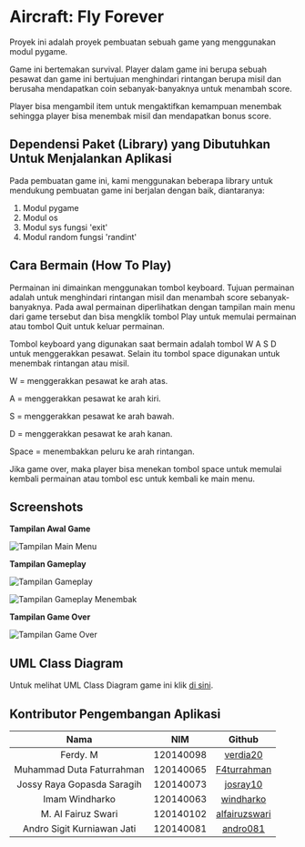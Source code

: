 # Aircraft: Fly Forever

Proyek ini adalah proyek pembuatan sebuah game yang menggunakan modul pygame.

Game ini bertemakan survival. Player dalam game ini berupa sebuah pesawat dan game ini bertujuan menghindari rintangan berupa misil dan berusaha mendapatkan coin sebanyak-banyaknya untuk menambah score.

Player bisa mengambil item untuk mengaktifkan kemampuan menembak sehingga player bisa menembak misil dan mendapatkan bonus score.

## Dependensi Paket (Library) yang Dibutuhkan Untuk Menjalankan Aplikasi

Pada pembuatan game ini, kami menggunakan beberapa library untuk mendukung pembuatan game ini berjalan dengan baik, diantaranya:

1. Modul pygame
2. Modul os
3. Modul sys fungsi 'exit'
4. Modul random fungsi 'randint'

## Cara Bermain (How To Play)

Permainan ini dimainkan menggunakan tombol keyboard. Tujuan permainan adalah untuk menghindari rintangan misil dan menambah score sebanyak-banyaknya.
Pada awal permainan diperlihatkan dengan tampilan main menu dari game tersebut dan bisa mengklik tombol Play untuk memulai permainan atau tombol Quit untuk keluar permainan.

Tombol keyboard yang digunakan saat bermain adalah tombol W A S D untuk menggerakkan pesawat. Selain itu tombol space digunakan untuk menembak rintangan atau misil.

W = menggerakkan pesawat ke arah atas.

A = menggerakkan pesawat ke arah kiri.

S = menggerakkan pesawat ke arah bawah.

D = menggerakkan pesawat ke arah kanan.

Space = menembakkan peluru ke arah rintangan.

Jika game over, maka player bisa menekan tombol space untuk memulai kembali permainan atau tombol esc untuk kembali ke main menu.

## Screenshots

**Tampilan Awal Game**

![Tampilan Main Menu](https://i.ibb.co/q0dhhtd/1.png)

**Tampilan Gameplay**

![Tampilan Gameplay](https://i.ibb.co/8BK2RNY/2.png)

![Tampilan Gameplay Menembak](https://i.ibb.co/whg32zN/3.png)

**Tampilan Game Over**

![Tampilan Game Over](https://i.ibb.co/x7HmmNg/4.png)

## UML Class Diagram

Untuk melihat UML Class Diagram game ini klik [di sini](https://github.com/verdia20/tubes.pbo.ra-08/blob/main/UML%20Class%20Diagram.png).

## Kontributor Pengembangan Aplikasi

|            Nama            |    NIM    |                      Github                       |
| :------------------------: | :-------: | :-----------------------------------------------: |
|          Ferdy. M          | 120140098 |      [verdia20](https://github.com/verdia20)      |
| Muhammad Duta Faturrahman  | 120140065 |   [F4turrahman](https://github.com/F4turrahman)   |
| Jossy Raya Gopasda Saragih | 120140073 |     [josray10](https://github.com/Zkaaaaaaa)      |
|       Imam Windharko       | 120140063 |     [windharko](https://github.com/windharko)     |
|     M. Al Fairuz Swari     | 120140102 | [alfairuzswari](https://github.com/alfairuzswari) |
| Andro Sigit Kurniawan Jati | 120140081 |      [andro081](https://github.com/andro081)      |
